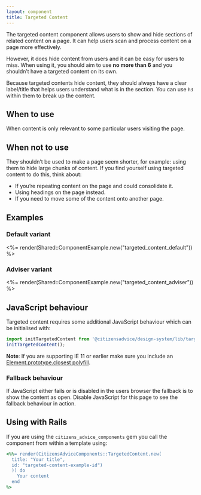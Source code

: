 ```yaml
---
layout: component
title: Targeted Content
---
```


The targeted content component allows users to show and hide sections of related content on a page. It can help users scan and process content on a page more effectively.

However, it does hide content from users and it can be easy for users to miss. When using it, you should aim to use **no more than 6** and you shouldn’t have a targeted content on its own.

Because targeted contents hide content, they should always have a clear label/title that helps users understand what is in the section. You can use `h3` within them to break up the content.

## When to use

When content is only relevant to some particular users visiting the page.

## When not to use

They shouldn’t be used to make a page seem shorter, for example: using them to hide large chunks of content.
If you find yourself using targeted content to do this, think about:

- If you’re repeating content on the page and could consolidate it.
- Using headings on the page instead.
- If you need to move some of the content onto another page.

## Examples

### Default variant

<%= render(Shared::ComponentExample.new("targeted_content_default")) %>

### Adviser variant

<%= render(Shared::ComponentExample.new("targeted_content_adviser")) %>

## JavaScript behaviour

Targeted content requires some additional JavaScript behaviour which can be initialised with:

```js
import initTargetedContent from '@citizensadvice/design-system/lib/targeted-content';
initTargetedContent();
```

**Note**: If you are supporting IE 11 or earlier make sure you include an [Element.prototype.closest polyfill](https://www.npmjs.com/package/element-closest).

### Fallback behaviour

If JavaScript either fails or is disabled in the users browser the fallback is to show the content as open. Disable JavaScript for this page to see the fallback behaviour in action.

## Using with Rails

If you are using the `citizens_advice_components` gem you call the component from within a template using:

```rb
<%%= render(CitizensAdviceComponents::TargetedContent.new(
  title: "Your title",
  id: "targeted-content-example-id")
  )) do
    Your content
  end
%>
```
